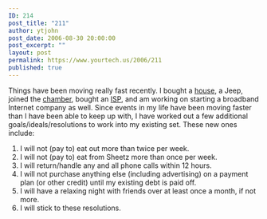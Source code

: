 ```yaml
---
ID: 214
post_title: "211"
author: ytjohn
post_date: 2006-08-30 20:00:00
post_excerpt: ""
layout: post
permalink: https://www.yourtech.us/2006/211
published: true
---
```

Things have been moving really fast recently. I bought a <a href="http://www.johnhogenmiller.com/wp/v/2006/August/HouseTour/">house</a>, a Jeep, joined the <a target="_blank" title="chamber" href="http://www.bedfordcountychamber.org/orgMain.asp?custom=member&orgid=5&action=search&matchtype=and&allinfotype=yes&SearchBox=hogen&classcat=&image2.x=0&image2.y=0">chamber</a>, bought an <a title="ISP" href="http://www.lightsp.com/">ISP</a>, and am working on starting a broadband Internet company as well. Since events in my life have been moving faster than I have been able to keep up with, I have worked out a few additional goals/ideals/resolutions to work into my existing set. These new ones include:

<ol>
<li>I will not (pay to) eat out more than twice per week.</li>
<li>I will not (pay to) eat from Sheetz more than once per week.</li>
<li>I will return/handle any and all phone calls within 12 hours.</li>
<li>I will not purchase anything else (including advertising) on a payment plan (or other credit) until my existing debt is paid off.</li>
<li>I will have a relaxing night with friends over at least once a month, if not more.</li>
<li>I will stick to these resolutions.</li>
</ol>